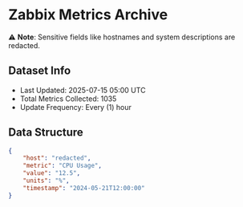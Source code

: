 # Zabbix Metrics Archive

⚠️ **Note**: Sensitive fields like hostnames and system descriptions are redacted.

## Dataset Info
- Last Updated: 2025-07-15 05:00 UTC
- Total Metrics Collected: 1035
- Update Frequency: Every (1) hour

## Data Structure
```json
{
    "host": "redacted",
    "metric": "CPU Usage",
    "value": "12.5",
    "units": "%",
    "timestamp": "2024-05-21T12:00:00"
}
```
